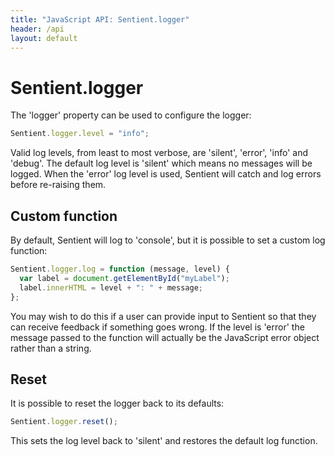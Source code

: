 ```yaml
---
title: "JavaScript API: Sentient.logger"
header: /api
layout: default
---
```

# Sentient.logger

The 'logger' property can be used to configure the logger:

```javascript
Sentient.logger.level = "info";
```

Valid log levels, from least to most verbose, are 'silent', 'error', 'info' and
'debug'. The default log level is 'silent' which means no messages will be
logged. When the 'error' log level is used, Sentient will catch and log errors
before re-raising them.

## Custom function

By default, Sentient will log to 'console', but it is possible to set a custom
log function:

```javascript
Sentient.logger.log = function (message, level) {
  var label = document.getElementById("myLabel");
  label.innerHTML = level + ": " + message;
};
```

You may wish to do this if a user can provide input to Sentient so that they can
receive feedback if something goes wrong. If the level is 'error' the message
passed to the function will actually be the JavaScript error object rather than
a string.

## Reset

It is possible to reset the logger back to its defaults:

```javascript
Sentient.logger.reset();
```

This sets the log level back to 'silent' and restores the default log function.
